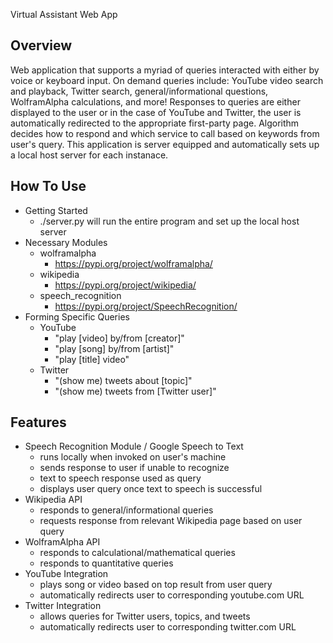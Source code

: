 Virtual Assistant Web App

## Overview

Web application that supports a myriad of queries interacted with either by voice or keyboard input. On demand
queries include: YouTube video search and playback, Twitter search, general/informational questions, WolframAlpha calculations, and more!
Responses to queries are either displayed to the user or in the case of YouTube and Twitter, the user is automatically
redirected to the appropriate first-party page. Algorithm decides how to respond and which service to call based on keywords from user's query.
This application is server equipped and automatically sets up a local host server for each instanace. 

## How To Use

* Getting Started
  * ./server.py will run the entire program and set up the local host server
* Necessary Modules 
  * wolframalpha
    * https://pypi.org/project/wolframalpha/
  * wikipedia
    * https://pypi.org/project/wikipedia/
  * speech_recognition
    * https://pypi.org/project/SpeechRecognition/
* Forming Specific Queries
  * YouTube
    * "play [video] by/from [creator]"
    * "play [song] by/from [artist]"
    * "play [title] video"
  * Twitter 
    * "(show me) tweets about [topic]"
    * "(show me) tweets from [Twitter user]"
    
   
## Features

* Speech Recognition Module / Google Speech to Text
  * runs locally when invoked on user's machine
  * sends response to user if unable to recognize
  * text to speech response used as query
  * displays user query once text to speech is successful
* Wikipedia API
  * responds to general/informational queries
  * requests response from relevant Wikipedia page based on user query
* WolframAlpha API
  * responds to calculational/mathematical queries 
  * responds to quantitative queries
* YouTube Integration
  * plays song or video based on top result from user query
  * automatically redirects user to corresponding youtube.com URL
* Twitter Integration
  * allows queries for Twitter users, topics, and tweets
  * automatically redirects user to corresponding twitter.com URL

